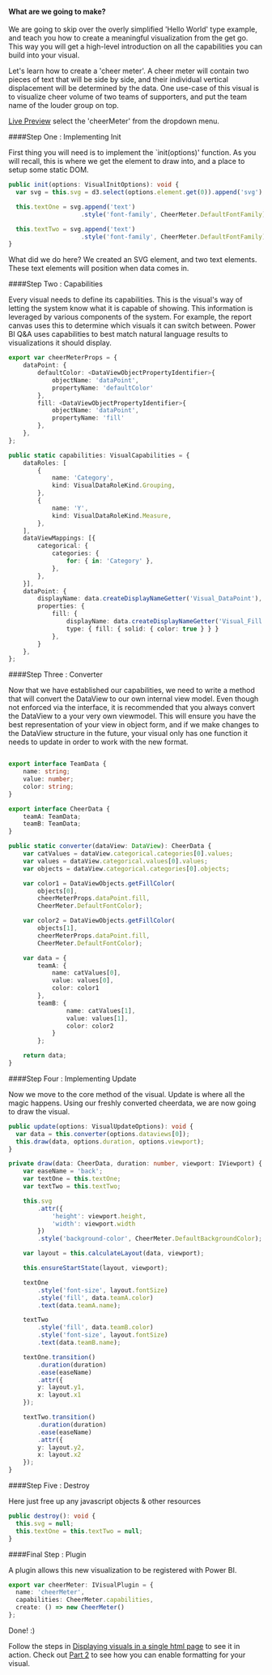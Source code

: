 #### What are we going to make?

We are going to skip over the overly simplified 'Hello World' type example, and teach you how to create a meaningful visualization from the get go. This way you will get a high-level introduction on all the capabilities you can build into your visual. 

Let's learn how to create a 'cheer meter'. A cheer meter will contain two pieces of text that will be side by side, and their individual vertical displacement will be determined by the data. One use-case of this visual is to visualize cheer volume of two teams of supporters, and put the team name of the louder group on top.

[Live Preview](http://microsoft.github.io/PowerBI-visuals/playground/index.html) select the 'cheerMeter' from the dropdown menu.

####Step One : Implementing Init

First thing you will need is to implement the `init(options)' function. As you will recall, this is where we get the element to draw into, and a place to setup some static DOM.

```typescript
public init(options: VisualInitOptions): void {
  var svg = this.svg = d3.select(options.element.get(0)).append('svg');

  this.textOne = svg.append('text')
                    .style('font-family', CheerMeter.DefaultFontFamily);

  this.textTwo = svg.append('text')
                    .style('font-family', CheerMeter.DefaultFontFamily);
}
```

What did we do here? We created an SVG element, and two text elements. These text elements will position when data comes in. 


####Step Two : Capabilities

Every visual needs to define its capabilities. This is the visual's way of letting the system know what it is capable of showing. This information is leveraged by various components of the system. For example, the report canvas uses this to determine which visuals it can switch between. Power BI Q&A uses capabilities to best match natural language results to visualizations it should display. 

```typescript
export var cheerMeterProps = {
	dataPoint: {
		defaultColor: <DataViewObjectPropertyIdentifier>{
			objectName: 'dataPoint',
			propertyName: 'defaultColor'
		},
		fill: <DataViewObjectPropertyIdentifier>{
			objectName: 'dataPoint',
			propertyName: 'fill'
		},
	},
};

public static capabilities: VisualCapabilities = {
	dataRoles: [
		{
			name: 'Category',
			kind: VisualDataRoleKind.Grouping,
		},
		{
			name: 'Y',
			kind: VisualDataRoleKind.Measure,
		},
	],
	dataViewMappings: [{
		categorical: {
			categories: {
				for: { in: 'Category' },
			},
		},
	}],
	dataPoint: {
		displayName: data.createDisplayNameGetter('Visual_DataPoint'),
		properties: {
			fill: {
				displayName: data.createDisplayNameGetter('Visual_Fill'),
				type: { fill: { solid: { color: true } } }
			},
		}
	},
};
```

####Step Three : Converter

Now that we have established our capabilities, we need to write a method that will convert the DataView to our own internal view model. Even though not enforced via the interface, it is recommended that you always convert the DataView to a your very own viewmodel. This will ensure you have the best representation of your view in object form, and if we make changes to the DataView structure in the future, your visual only has one function it needs to update in order to work with the new format.  

```typescript

export interface TeamData {
	name: string;
	value: number;
	color: string;
}

export interface CheerData {
	teamA: TeamData;
	teamB: TeamData;
}

public static converter(dataView: DataView): CheerData {
	var catValues = dataView.categorical.categories[0].values;
	var values = dataView.categorical.values[0].values;
	var objects = dataView.categorical.categories[0].objects;

	var color1 = DataViewObjects.getFillColor(
		objects[0],
		cheerMeterProps.dataPoint.fill,
		CheerMeter.DefaultFontColor);

	var color2 = DataViewObjects.getFillColor(
		objects[1],
		cheerMeterProps.dataPoint.fill,
		CheerMeter.DefaultFontColor);

	var data = {
		teamA: {
			name: catValues[0],
			value: values[0],
			color: color1
		},
		teamB: {
				name: catValues[1],
				value: values[1],
				color: color2
			}
		};

	return data;
}
```

####Step Four : Implementing Update

Now we move to the core method of the visual. Update is where all the magic happens. Using our freshly converted cheerdata, we are now going to draw the visual.

```typescript
public update(options: VisualUpdateOptions): void {
  var data = this.converter(options.dataviews[0]);
  this.draw(data, options.duration, options.viewport);
}

private draw(data: CheerData, duration: number, viewport: IViewport) {
	var easeName = 'back';
	var textOne = this.textOne;
	var textTwo = this.textTwo;

	this.svg
		.attr({
			'height': viewport.height,
			'width': viewport.width
		})
		.style('background-color', CheerMeter.DefaultBackgroundColor);

	var layout = this.calculateLayout(data, viewport);

	this.ensureStartState(layout, viewport);

	textOne
		.style('font-size', layout.fontSize)
		.style('fill', data.teamA.color)
		.text(data.teamA.name);

	textTwo
		.style('fill', data.teamB.color)
		.style('font-size', layout.fontSize)
		.text(data.teamB.name);

	textOne.transition()
		.duration(duration)
		.ease(easeName)
		.attr({
		y: layout.y1,
		x: layout.x1
	});

	textTwo.transition()
		.duration(duration)
		.ease(easeName)
		.attr({
		y: layout.y2,
		x: layout.x2
	});
}
```

####Step Five : Destroy

Here just free up any javascript objects & other resources

```typescript
public destroy(): void {
  this.svg = null;
  this.textOne = this.textTwo = null;
}
```

####Final Step : Plugin

A plugin allows this new visualization to be registered with Power BI.

```typescript
export var cheerMeter: IVisualPlugin = {
  name: 'cheerMeter',
  capabilities: CheerMeter.capabilities,
  create: () => new CheerMeter()
};
```

Done! :) 

Follow the steps in [Displaying visuals in a single html page](https://github.com/Microsoft/PowerBI-visuals/wiki/Displaying-visuals-in-a-single-html-page) to see it in action.
Check out [Part 2](https://github.com/Microsoft/PowerBI-visuals/wiki/Creating-an-IVisual-:-Cheer-Meter-Part-2) to see how you can enable formatting for your visual.